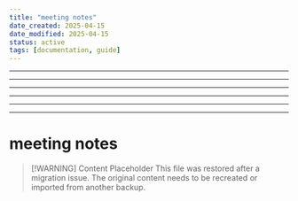 ```yaml
---
title: "meeting notes"
date_created: 2025-04-15
date_modified: 2025-04-15
status: active
tags: [documentation, guide]
---
```


---

---

---

---

---

---

# meeting notes

> [\!WARNING] Content Placeholder
> This file was restored after a migration issue. The original content needs to be recreated or imported from another backup.

